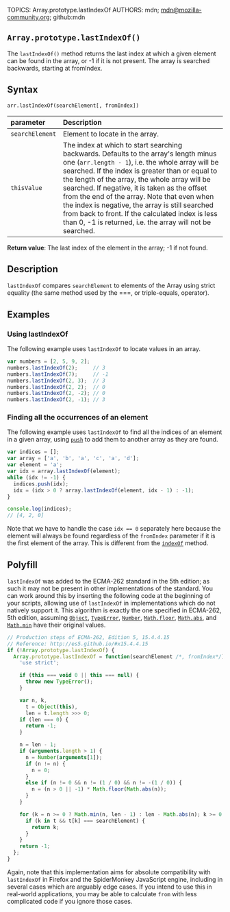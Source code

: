 TOPICS: Array.prototype.lastIndexOf
AUTHORS: mdn; mdn@mozilla-community.org; github:mdn

## `Array.prototype.lastIndexOf()`

The `lastIndexOf()` method returns the last index at which a given element can be found in the array,
or -1 if it is not present. The array is searched backwards, starting at fromIndex.

## Syntax

```html
arr.lastIndexOf(searchElement[, fromIndex])
```

| parameter | Description |
| :-- | :-- |
| `searchElement` | Element to locate in the array. |
| `thisValue` | The index at which to start searching backwards. Defaults to the array's length minus one (`arr.length - 1`), i.e. the whole array will be searched. If the index is greater than or equal to the length of the array, the whole array will be searched. If negative, it is taken as the offset from the end of the array. Note that even when the index is negative, the array is still searched from back to front. If the calculated index is less than 0, -1 is returned, i.e. the array will not be searched. |

**Return value**: The last index of the element in the array; -1 if not found.

## Description

`lastIndexOf` compares `searchElement` to elements of the Array using strict equality (the same method
used by the ===, or triple-equals, operator).

## Examples

### Using lastIndexOf

The following example uses `lastIndexOf` to locate values in an array.

```javascript
var numbers = [2, 5, 9, 2];
numbers.lastIndexOf(2);     // 3
numbers.lastIndexOf(7);     // -1
numbers.lastIndexOf(2, 3);  // 3
numbers.lastIndexOf(2, 2);  // 0
numbers.lastIndexOf(2, -2); // 0
numbers.lastIndexOf(2, -1); // 3
```

### Finding all the occurrences of an element

The following example uses `lastIndexOf` to find all the indices of an element in a given array,
using [`push`](/en/webfrontend/Array.prototype.push) to add them to another array as they are found.

```javascript
var indices = [];
var array = ['a', 'b', 'a', 'c', 'a', 'd'];
var element = 'a';
var idx = array.lastIndexOf(element);
while (idx != -1) {
  indices.push(idx);
  idx = (idx > 0 ? array.lastIndexOf(element, idx - 1) : -1);
}

console.log(indices);
// [4, 2, 0]
```

Note that we have to handle the case `idx == 0` separately here because the element will always be
found regardless of the `fromIndex` parameter if it is the first element of the array. This is
different from the [`indexOf`](/en/webfrontend/Array.prototype.indexOf) method.

## Polyfill

`lastIndexOf` was added to the ECMA-262 standard in the 5th edition; as such it may not be present in
other implementations of the standard. You can work around this by inserting the following code at
the beginning of your scripts, allowing use of `lastIndexOf` in implementations which do not natively
support it. This algorithm is exactly the one specified in ECMA-262, 5th edition, assuming [`Object`](/en/webfrontend/Object),
[`TypeError`](/en/webfrontend/TypeError), [`Number`](/en/webfrontend/Number_Object), [`Math.floor`](/en/webfrontend/Math.floor),
[`Math.abs`](/en/webfrontend/Math.abs), and [`Math.min`](/en/webfrontend/Math.min)
have their original values.

```javascript
// Production steps of ECMA-262, Edition 5, 15.4.4.15
// Reference: http://es5.github.io/#x15.4.4.15
if (!Array.prototype.lastIndexOf) {
  Array.prototype.lastIndexOf = function(searchElement /*, fromIndex*/) {
    'use strict';

    if (this === void 0 || this === null) {
      throw new TypeError();
    }

    var n, k,
      t = Object(this),
      len = t.length >>> 0;
    if (len === 0) {
      return -1;
    }

    n = len - 1;
    if (arguments.length > 1) {
      n = Number(arguments[1]);
      if (n != n) {
        n = 0;
      }
      else if (n != 0 && n != (1 / 0) && n != -(1 / 0)) {
        n = (n > 0 || -1) * Math.floor(Math.abs(n));
      }
    }

    for (k = n >= 0 ? Math.min(n, len - 1) : len - Math.abs(n); k >= 0; k--) {
      if (k in t && t[k] === searchElement) {
        return k;
      }
    }
    return -1;
  };
}
```

Again, note that this implementation aims for absolute compatibility with `lastIndexOf` in Firefox
and the SpiderMonkey JavaScript engine, including in several cases which are arguably edge cases.
If you intend to use this in real-world applications, you may be able to calculate `from` with less
complicated code if you ignore those cases.
